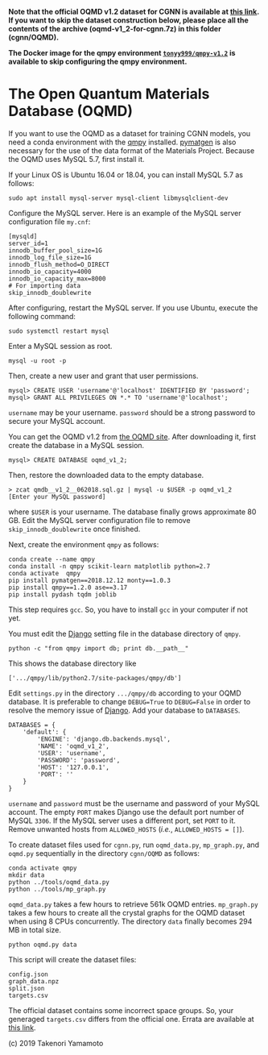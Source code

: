 **Note that the official OQMD v1.2 dataset for CGNN is available at [this link](https://doi.org/10.5281/zenodo.7118055). If you want to skip the dataset construction below, please place all the contents of the archive (oqmd-v1_2-for-cgnn.7z) in this folder (cgnn/OQMD).**

**The Docker image for the qmpy environment [`tonyy999/qmpy-v1.2`](https://hub.docker.com/repository/docker/tonyy999/qmpy-v1.2) is available to skip configuring the qmpy environment.**

# The Open Quantum Materials Database (OQMD)
If you want to use the OQMD as a dataset for training CGNN models, you need a conda environment with the [qmpy](https://github.com/wolverton-research-group/qmpy) installed. [pymatgen](http://pymatgen.org) is also necessary for the use of the data format of the Materials Project. Because the OQMD uses MySQL 5.7, first install it.

If your Linux OS is Ubuntu 16.04 or 18.04, you can install MySQL 5.7 as follows:

```
sudo apt install mysql-server mysql-client libmysqlclient-dev
```

Configure the MySQL server.
Here is an example of the MySQL server configuration file `my.cnf`:

```
[mysqld]
server_id=1
innodb_buffer_pool_size=1G
innodb_log_file_size=1G
innodb_flush_method=O_DIRECT
innodb_io_capacity=4000
innodb_io_capacity_max=8000
# For importing data
skip_innodb_doublewrite
```

After configuring, restart the MySQL server. If you use Ubuntu, execute the following command:
```
sudo systemctl restart mysql
```

Enter a MySQL session as root.

```
mysql -u root -p
```

Then, create a new user and grant that user permissions.

```
mysql> CREATE USER 'username'@'localhost' IDENTIFIED BY 'password';
mysql> GRANT ALL PRIVILEGES ON *.* TO 'username'@'localhost';
```

`username` may be your username. `password` should be a strong password to secure your MySQL account.

You can get the OQMD v1.2 from [the OQMD site](http://oqmd.org). After downloading it, first create the database in a MySQL session.

```
mysql> CREATE DATABASE oqmd_v1_2;
```

Then, restore the downloaded data to the empty database.

```
> zcat qmdb__v1_2__062018.sql.gz | mysql -u $USER -p oqmd_v1_2
[Enter your MySQL password]
```

where `$USER` is your username. The database finally grows approximate 80 GB.
Edit the MySQL server configuration file to remove `skip_innodb_doublewrite` once finished.

Next, create the environment `qmpy` as follows:

```
conda create --name qmpy
conda install -n qmpy scikit-learn matplotlib python=2.7
conda activate  qmpy
pip install pymatgen==2018.12.12 monty==1.0.3
pip install qmpy==1.2.0 ase==3.17
pip install pydash tqdm joblib
```
This step requires `gcc`. So, you have to install `gcc` in your computer if not yet.

You must edit the [Django](https://www.djangoproject.com) setting file in the database directory of `qmpy`.

```
python -c "from qmpy import db; print db.__path__"
```

This shows the database directory like

```
['.../qmpy/lib/python2.7/site-packages/qmpy/db']
```

Edit `settings.py` in the directory `.../qmpy/db` according to your OQMD database. It is preferable to change `DEBUG=True` to `DEBUG=False` in order to resolve the memory issue of [Django](https://docs.djangoproject.com). Add your database to `DATABASES`.

```
DATABASES = {
    'default': {
        'ENGINE': 'django.db.backends.mysql',
        'NAME': 'oqmd_v1_2',
        'USER': 'username',
        'PASSWORD': 'password',
        'HOST': '127.0.0.1',
        'PORT': ''
    }
}
```

`username` and `password` must be the username and password of your MySQL account.
The empty `PORT` makes Django use the default port number of MySQL `3306`. If the MySQL server uses a different port, set `PORT` to it. Remove unwanted hosts from `ALLOWED_HOSTS` (*i.e.*, `ALLOWED_HOSTS = []`).

To create dataset files used for `cgnn.py`, run `oqmd_data.py`, `mp_graph.py`, and `oqmd.py` sequentially in the directory `cgnn/OQMD` as follows:

```
conda activate qmpy
mkdir data
python ../tools/oqmd_data.py
python ../tools/mp_graph.py
```

`oqmd_data.py` takes a few hours to retrieve 561k OQMD entries. `mp_graph.py` takes a few hours to create all the crystal graphs for the OQMD dataset when using 8 CPUs concurrently. The directory `data` finally becomes 294 MB in total size.

```
python oqmd.py data
```

This script will create the dataset files:

```
config.json
graph_data.npz
split.json
targets.csv
```

The official dataset contains some incorrect space groups. So, your generaged `targets.csv` differs from the official one. Errata are available at [this link](https://github.com/Tony-Y/oqmd-v1.2-dataset-for-cgnn/blob/main/errata_spacegroup.csv).

(c) 2019 Takenori Yamamoto
